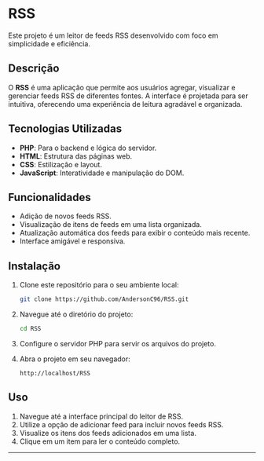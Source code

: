 # RSS

Este projeto é um leitor de feeds RSS desenvolvido com foco em simplicidade e eficiência.

## Descrição

O **RSS** é uma aplicação que permite aos usuários agregar, visualizar e gerenciar feeds RSS de diferentes fontes. A interface é projetada para ser intuitiva, oferecendo uma experiência de leitura agradável e organizada.

## Tecnologias Utilizadas

- **PHP**: Para o backend e lógica do servidor.
- **HTML**: Estrutura das páginas web.
- **CSS**: Estilização e layout.
- **JavaScript**: Interatividade e manipulação do DOM.

## Funcionalidades

- Adição de novos feeds RSS.
- Visualização de itens de feeds em uma lista organizada.
- Atualização automática dos feeds para exibir o conteúdo mais recente.
- Interface amigável e responsiva.

## Instalação

1. Clone este repositório para o seu ambiente local:
    ```bash
    git clone https://github.com/AndersonC96/RSS.git
    ```
2. Navegue até o diretório do projeto:
    ```bash
    cd RSS
    ```
3. Configure o servidor PHP para servir os arquivos do projeto.

4. Abra o projeto em seu navegador:
    ```arduino
    http://localhost/RSS
    ```

## Uso

1. Navegue até a interface principal do leitor de RSS.
2. Utilize a opção de adicionar feed para incluir novos feeds RSS.
3. Visualize os itens dos feeds adicionados em uma lista.
4. Clique em um item para ler o conteúdo completo.

---
